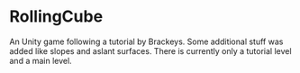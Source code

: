 # RollingCube
An Unity game following a tutorial by Brackeys. Some additional stuff was added like slopes and aslant surfaces. There is currently only a tutorial level and a main level.